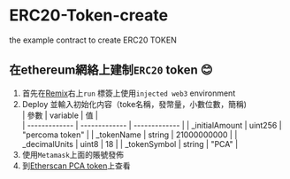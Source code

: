 ﻿# ERC20-Token-create
the example contract to create ERC20 TOKEN  

在ethereum網絡上建制`ERC20` token :blush:  
------
1. 首先在[Remix](https://remix.ethereum.org/ "悬停显示")右上`run` 標簽上使用`injected web3` environment  
2. Deploy 並輸入初始化内容（toke名稱，發幣量，小數位數，簡稱)  
| 參數 | variable | 值    |  
| ------------- | ------------- | ------------- |
| _initialAmount | uint256 | "percoma token" |
| _tokenName | string  | 21000000000 |
| _decimalUnits | uint8  | 18 |
| _tokenSymbol | string  | "PCA" |  
3. 使用`Metamask`上面的賬號發佈  
4. 到[Etherscan PCA token](https://ropsten.etherscan.io/token/0x3c31364dd58d5fff6f1d689e9bb91e9c3bdea8b4 "etherscan")上查看